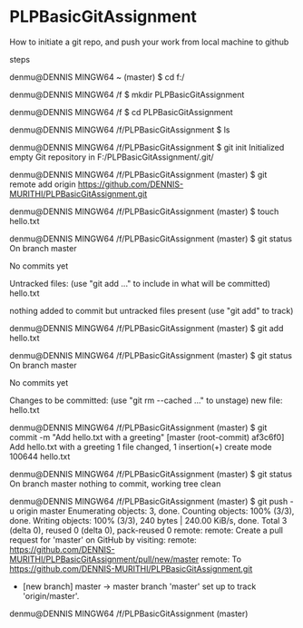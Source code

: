 # PLPBasicGitAssignment
How to initiate a git repo, and push your work from local machine to github


steps

denmu@DENNIS MINGW64 ~ (master)
$ cd f:/

denmu@DENNIS MINGW64 /f
$ mkdir PLPBasicGitAssignment

denmu@DENNIS MINGW64 /f
$ cd PLPBasicGitAssignment

denmu@DENNIS MINGW64 /f/PLPBasicGitAssignment
$ ls

denmu@DENNIS MINGW64 /f/PLPBasicGitAssignment
$ git init
Initialized empty Git repository in F:/PLPBasicGitAssignment/.git/

denmu@DENNIS MINGW64 /f/PLPBasicGitAssignment (master)
$ git remote add origin https://github.com/DENNIS-MURITHI/PLPBasicGitAssignment.git

denmu@DENNIS MINGW64 /f/PLPBasicGitAssignment (master)
$ touch hello.txt

denmu@DENNIS MINGW64 /f/PLPBasicGitAssignment (master)
$ git status
On branch master

No commits yet

Untracked files:
  (use "git add <file>..." to include in what will be committed)
        hello.txt

nothing added to commit but untracked files present (use "git add" to track)

denmu@DENNIS MINGW64 /f/PLPBasicGitAssignment (master)
$ git add hello.txt

denmu@DENNIS MINGW64 /f/PLPBasicGitAssignment (master)
$ git status
On branch master

No commits yet

Changes to be committed:
  (use "git rm --cached <file>..." to unstage)
        new file:   hello.txt


denmu@DENNIS MINGW64 /f/PLPBasicGitAssignment (master)
$ git commit -m "Add hello.txt with a greeting"
[master (root-commit) af3c6f0] Add hello.txt with a greeting
 1 file changed, 1 insertion(+)
 create mode 100644 hello.txt

denmu@DENNIS MINGW64 /f/PLPBasicGitAssignment (master)
$ git status
On branch master
nothing to commit, working tree clean

denmu@DENNIS MINGW64 /f/PLPBasicGitAssignment (master)
$ git push -u origin master
Enumerating objects: 3, done.
Counting objects: 100% (3/3), done.
Writing objects: 100% (3/3), 240 bytes | 240.00 KiB/s, done.
Total 3 (delta 0), reused 0 (delta 0), pack-reused 0
remote:
remote: Create a pull request for 'master' on GitHub by visiting:
remote:      https://github.com/DENNIS-MURITHI/PLPBasicGitAssignment/pull/new/master
remote:
To https://github.com/DENNIS-MURITHI/PLPBasicGitAssignment.git
 * [new branch]      master -> master
branch 'master' set up to track 'origin/master'.

denmu@DENNIS MINGW64 /f/PLPBasicGitAssignment (master)
